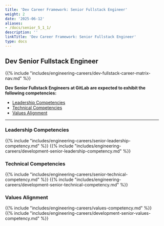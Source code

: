 ```yaml
---
title: 'Dev Career Framework: Senior Fullstack Engineer'
weight: 2
date: '2025-06-12'
aliases:
- /docs/senior_5_1_1/
description: ''
linkTitle: 'Dev Career Framework: Senior Fullstack Engineer'
type: docs
---
```


## Dev Senior Fullstack Engineer
  
{{% include "includes/engineering-careers/dev-fullstack-career-matrix-nav.md" %}}

**Dev Senior Fullstack Engineers at GitLab are expected to exhibit the following competencies:**

- [Leadership Competencies](#leadership-competencies)
- [Technical Competencies](#technical-competencies)
- [Values Alignment](#values-alignment)

---

### Leadership Competencies

{{% include "includes/engineering-careers/senior-leadership-competency.md" %}}
{{% include "includes/engineering-careers/development-senior-leadership-competency.md" %}}

### Technical Competencies

{{% include "includes/engineering-careers/senior-technical-competency.md" %}}
{{% include "includes/engineering-careers/development-senior-technical-competency.md" %}}

### Values Alignment

{{% include "includes/engineering-careers/values-competency.md" %}}
{{% include "includes/engineering-careers/development-senior-values-competency.md" %}}
